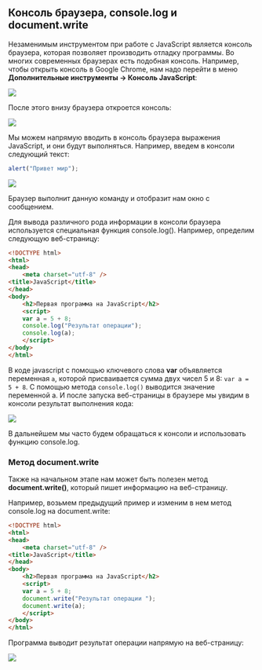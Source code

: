 ## Консоль браузера, console.log и document.write

Незаменимым инструментом при работе с JavaScript является консоль браузера, которая позволяет производить отладку программы. Во многих современных 
браузерах есть подобная консоль. Например, чтобы открыть консоль в Google Chrome, нам надо перейти в меню **Дополнительные инструменты -> 
Консоль JavaScript**:

![](https://metanit.com/web/javascript/pics/1.8.png)

После этого внизу браузера откроется консоль:

![](https://metanit.com/web/javascript/pics/1.9.png)

Мы можем напрямую вводить в консоль браузера выражения JavaScript, и они будут выполняться. Например, введем в консоли следующий текст:

```js
alert("Привет мир");
```

![](https://metanit.com/web/javascript/pics/1.10.png)

Браузер выполнит данную команду и отобразит нам окно с сообщением.

Для вывода различного рода информации в консоли браузера используется специальная функция console.log(). Например, 
определим следующую веб-страницу:

```html
<!DOCTYPE html>
<html>
<head>
	<meta charset="utf-8" />
<title>JavaScript</title>
</head>
<body>
	<h2>Первая программа на JavaScript</h2>
	<script>
	var a = 5 + 8;
	console.log("Результат операции");
	console.log(a);
	</script>
</body>
</html>
```

В коде javascript с помощью ключевого слова **var** объявляется переменная `a`, которой присваивается сумма двух чисел 5 и 8: `var a = 5 + 8`. 
С помощью метода `console.log()` выводится значение переменной a. И после запуска веб-страницы в браузере мы увидим в консоли 
результат выполнения кода:

![](https://metanit.com/web/javascript/pics/1.11.png)

В дальнейшем мы часто будем обращаться к консоли и использовать функцию console.log.

### Метод document.write

Также на начальном этапе нам может быть полезен метод **document.write()**, который пишет информацию на веб-страницу.

Например, возьмем предыдущий пример и изменим в нем метод console.log на document.write:

```html
<!DOCTYPE html>
<html>
<head>
	<meta charset="utf-8" />
<title>JavaScript</title>
</head>
<body>
	<h2>Первая программа на JavaScript</h2>
	<script>
	var a = 5 + 8;
	document.write("Результат операции ");
	document.write(a);
	</script>
</body>
</html>
```

Программа выводит результат операции напрямую на веб-страницу:

![](https://metanit.com/web/javascript/pics/document.write.png)

